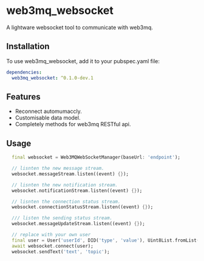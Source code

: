 
# web3mq_websocket

A lightware websocket tool to communicate with web3mq.

## Installation

To use web3mq_websocket, add it to your pubspec.yaml file:

```yaml
dependencies:
  web3mq_websocket: ^0.1.0-dev.1
```

## Features

- Reconnect automumaccly.
- Customisable data model.
- Completely methods for web3mq RESTful api.

## Usage

```dart
  final websocket = Web3MQWebSocketManager(baseUrl: 'endpoint');

  // lisnten the new message stream.
  websocket.messageStream.listen((event) {});

  // lisnten the new notification stream.
  websocket.notificationStream.listen((event) {});

  // lisnten the connection status stream.
  websocket.connectionStatusStream.listen((event) {});

  /// listen the sending status stream.
  websocket.messageUpdateStream.listen((event) {});

  // replace with your own user
  final user = User('userId', DID('type', 'value'), Uint8List.fromList([]));
  await websocket.connect(user);
  websocket.sendText('text', 'topic');
```
